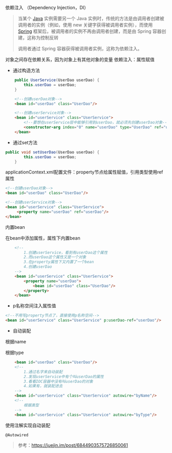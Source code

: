 依赖注入 （Dependency Injection，DI）



> 当某个 [Java](http://c.biancheng.net/java/) 实例需要另一个 Java 实例时，传统的方法是由调用者创建被调用者的实例（例如，使用 new 关键字获得被调用者实例），而使用 [Spring](http://c.biancheng.net/spring/) 框架后，被调用者的实例不再由调用者创建，而是由 Spring 容器创建，这称为控制反转
>
> 调用者通过 Spring 容器获得被调用者实例，这称为依赖注入。

对象之间存在依赖关系，因为对象上有其他对象的变量
依赖注入：属性赋值

* 通过构造方法

```java
    public UserService(UserDao userDao) {
        this.userDao = userDao;
    }
```

```html
    <!--创建userDao对象-->
    <bean id="userDao" class="UserDao"/>

    <!--创建userService对象-->
    <bean id="userService" class="UserService">
        <!--要想在userService层中能够引用到userDao，就必须先创建userDao对象-->
        <constructor-arg index="0" name="userDao" type="UserDao" ref="userDao"></constructor-arg>
    </bean>
```

* 通过set方法

```java
public void setUserDao(UserDao userDao) {
        this.userDao = userDao;
    }
```

applicationContext.xml配置文件：property节点给属性赋值，引用类型使用ref属性

```html
<!--创建userDao对象-->
<bean id="userDao" class="UserDao"/>

<!--创建userService对象-->
<bean id="userService" class="UserService">
     <property name="userDao" ref="userDao"/>
</bean>

```

内置bean

在bean中添加属性，属性下内置bean

```html
    <!--
        1.创建userService，看到有userDao这个属性
        2.而userDao这个属性又是一个对象
        3.在property属性下又内置了一个bean
        4.创建userDao
    -->
    <bean id="userService" class="UserService">
        <property name="userDao">
            <bean id="userDao" class="UserDao"/>
        </property>
    </bean>
```



* p名称空间注入属性值

```html
<!--不用写property节点了，直接使用p名称空间-->
<bean id="userService" class="UserService" p:userDao-ref="userDao"/>
```





* 自动装配

根据name

根据type

```html
    <bean id="userDao" class="UserDao"/>
    <!--
        1.通过名字来自动装配
        2.发现userService中有个叫userDao的属性
        3.看看IOC容器中没有叫userDao的对象
        4.如果有，就装配进去
    -->
    <bean id="userService" class="UserService" autowire="byName"/>
	<!--
		根据类型
	-->
	<bean id="userService" class="UserService" autowire="byType"/>
```

使用注解实现自动装配

`@Autowired `





















> 参考：https://juejin.im/post/6844903575726850061






















